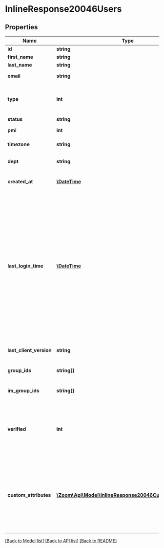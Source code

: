 # InlineResponse20046Users

## Properties
Name | Type | Description | Notes
------------ | ------------- | ------------- | -------------
**id** | **string** | User ID. | [optional] 
**first_name** | **string** | User&#39;s first name. | [optional] 
**last_name** | **string** | User&#39;s last name. | [optional] 
**email** | **string** | User&#39;s email address. | [default to 'john.doe@gmail.com']
**type** | **int** | User&#39;s plan type.&lt;br&gt; &#x60;1&#x60; - Basic.&lt;br&gt; &#x60;2&#x60; - Licensed.&lt;br&gt; &#x60;3&#x60; - On-prem. | 
**status** | **string** | User&#39;s status | [optional] 
**pmi** | **int** | Personal meeting ID of the user. | [optional] 
**timezone** | **string** | The time zone of the user. | [optional] 
**dept** | **string** | Department, if provided by the user. | [optional] 
**created_at** | [**\DateTime**](\DateTime.md) | The time when user&#39;s account was created. | [optional] 
**last_login_time** | [**\DateTime**](\DateTime.md) | User&#39;s last login time. There is a three-days buffer period for this field. For example, if user first logged in on 2020-01-01 and then logged out and logged in on 2020-01-02, the value of this field will still reflect the login time of 2020-01-01. However, if the user logs in on 2020-01-04, the value of this field will reflect the corresponding login time since it exceeds the three-day buffer period. | [optional] 
**last_client_version** | **string** | The last client version that user used to login. | [optional] 
**group_ids** | **string[]** | IDs of groups where the user is a member. | [optional] 
**im_group_ids** | **string[]** | IDs of IM directory groups where the user is a member. | [optional] 
**verified** | **int** | Display whether the user&#39;s email address for the Zoom account is verified or not. &lt;br&gt; &#x60;1&#x60; - Verified user email.&lt;br&gt; &#x60;0&#x60; - User&#39;s email not verified. | [optional] 
**custom_attributes** | [**\Zoom\Api\Model\InlineResponse20046CustomAttributes[]**](InlineResponse20046CustomAttributes.md) | Custom attributes. This field is only returned if users have been assigned custom attributes and if you provided &#x60;custom_attributes&#x60; as the value of &#x60;include_fields&#x60; query parameter in the API request. | [optional] 

[[Back to Model list]](../README.md#documentation-for-models) [[Back to API list]](../README.md#documentation-for-api-endpoints) [[Back to README]](../README.md)


